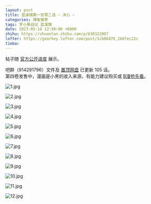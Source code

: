 ```yaml
---
layout: post
title: 蓝溪镇第一百零二话 ~ 决心 ~
categories: 博客推荐
tags: 罗小黑战记 蓝溪镇
date: 2023-05-18 12:50:00 +0800
zhihu: https://zhuanlan.zhihu.com/p/630322007
lofter: https://gearkey.lofter.com/post/1cb86476_2b8fec22c
tieba: 
---
```


帖子随 [官方公开进度](https://weibo.com/2019071187/N17Ulkuzm) 展示。

吧群（914291796）文件及 [置顶网盘](https://tieba.baidu.com/p/8289746025) 已更新 105 话。  
第四卷发售中，漫画是小黑的收入来源，有能力建议购买或 [B漫抢先看](https://manga.bilibili.com/detail/mc26551)。

![1.jpg](https://s2.loli.net/2023/05/18/TemAaF6KyPiurbL.jpg)

![2.jpg](https://s2.loli.net/2023/05/18/bQZmEGds4eu9cvx.jpg)

![3.jpg](https://s2.loli.net/2023/05/18/MpL4BZuYF7O5DAE.jpg)

![4.jpg](https://s2.loli.net/2023/05/18/gUCvPXEjcn21y6p.jpg)

![5.jpg](https://s2.loli.net/2023/05/18/1XijGLu64nsUPRE.jpg)

![6.jpg](https://s2.loli.net/2023/05/18/Lb7kYcJXCQth5DU.jpg)

![7.jpg](https://s2.loli.net/2023/05/18/7ApvwNaigQWMndF.jpg)

![8.jpg](https://s2.loli.net/2023/05/18/UaZTOYIdeEfMPyx.jpg)

![9.jpg](https://s2.loli.net/2023/05/18/r5YSd8UPIEas7n3.jpg)

![10.jpg](https://s2.loli.net/2023/05/18/SEq5CPz7gUsTmOM.jpg)

![11.jpg](https://s2.loli.net/2023/05/18/gWLZNxJmzTdEKuC.jpg)

![12.jpg](https://s2.loli.net/2023/05/18/G8gNFhQKEPUrlY7.jpg)